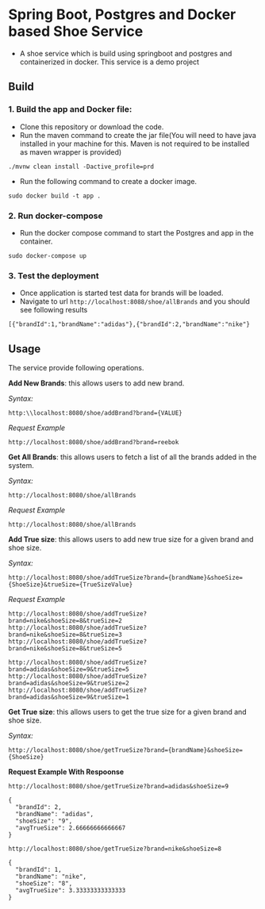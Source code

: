 # Spring Boot, Postgres and Docker based Shoe Service
* A shoe service which is build using springboot and postgres and containerized in docker. This service is a demo project

## Build

### 1. Build the app and Docker file:
* Clone this repository or download the code.
* Run the maven command to create the jar file(You will need to have java installed in your machine for this. Maven is not required to be installed as maven wrapper is provided)
```
./mvnw clean install -Dactive_profile=prd 
```
* Run the following command to create a docker image.

`sudo docker build -t app .`

### 2. Run docker-compose
* Run the docker compose command to start the Postgres and app in the container.

`sudo docker-compose up`

### 3. Test the deployment
* Once application is started test data for brands will be loaded.
* Navigate to url `http://localhost:8088/shoe/allBrands` and you should see following results 

`[{"brandId":1,"brandName":"adidas"},{"brandId":2,"brandName":"nike"}`

## Usage
The service provide following operations.

<B>Add New Brands</B>: this allows users to add new brand. 

*Syntax:*
```
http:\\localhost:8080/shoe/addBrand?brand={VALUE}
```
*Request Example*
```
http://localhost:8080/shoe/addBrand?brand=reebok
```


<B>Get All Brands</B>: this allows users to fetch a list of all the brands added in the system.

*Syntax:*
```
http://localhost:8080/shoe/allBrands
```
*Request Example*
```
http://localhost:8080/shoe/allBrands
```

<B>Add True size</B>: this allows users to add new true size for a given brand and shoe size.

*Syntax:*
```
http://localhost:8080/shoe/addTrueSize?brand={brandName}&shoeSize={ShoeSize}&trueSize={TrueSizeValue}
```
*Request Example*
```
http://localhost:8080/shoe/addTrueSize?brand=nike&shoeSize=8&trueSize=2
http://localhost:8080/shoe/addTrueSize?brand=nike&shoeSize=8&trueSize=3
http://localhost:8080/shoe/addTrueSize?brand=nike&shoeSize=8&trueSize=5

http://localhost:8080/shoe/addTrueSize?brand=adidas&shoeSize=9&trueSize=5
http://localhost:8080/shoe/addTrueSize?brand=adidas&shoeSize=9&trueSize=2
http://localhost:8080/shoe/addTrueSize?brand=adidas&shoeSize=9&trueSize=1
```

<B>Get True size</B>: this allows users to get the true size for a given brand and shoe size.

*Syntax:*
```
http://localhost:8080/shoe/getTrueSize?brand={brandName}&shoeSize={ShoeSize}
```
<b> Request Example With Respoonse</b>
```
http://localhost:8080/shoe/getTrueSize?brand=adidas&shoeSize=9

{
  "brandId": 2,
  "brandName": "adidas",
  "shoeSize": "9",
  "avgTrueSize": 2.66666666666667
}
```
```
http://localhost:8080/shoe/getTrueSize?brand=nike&shoeSize=8

{
  "brandId": 1,
  "brandName": "nike",
  "shoeSize": "8",
  "avgTrueSize": 3.33333333333333
}
```
